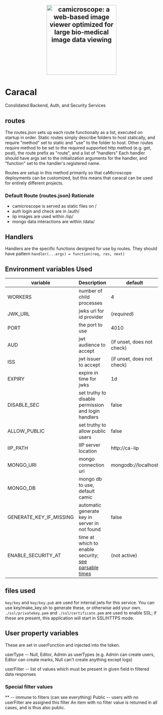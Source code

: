 <h2 align="center">
  <a href="http://camicroscope.org/"><img src="https://avatars2.githubusercontent.com/u/12075069?s=400&v=4" style="background-color:rgba(0,0,0,0);" height=230 alt="camicroscope: a web-based image viewer optimized for large bio-medical image data viewing"></a>
</h2>

# Caracal

Conslidated Backend, Auth, and Security Services


## routes
The routes.json sets up each route functionally as a list, executed on startup in order.
Static routes simply describe folders to host statically, and require "method" set to static and "use" to the folder to host.
Other routes require method to be set to the required supported http method (e.g. get, post), the route prefix as "route", and a list of "handlers"
Each handler should have args set to the initialization arguments for the handler, and "function" set to the handler's registered name.

Routes are setup in this method primarily so that caMicroscope deployments can be customized, but this means that caracal can be used for entirely different projects.

### Default Route (routes.json) Rationale
- camicroscope is served as static files on /
- auth login and check are in /auth/
- iip images are used within /iip/
- mongo data interactions are within /data/


## Handlers
Handlers are the specific functions designed for use by routes. They should have pattern `handler(...args) = function(req, res, next)`

## Environment variables Used
|variable | Description | default |
|---|---|---|
| WORKERS | number of child processes | 4 |
|JWK_URL | jwks url for id provider | (*required*) |
|PORT | the port to use | 4010 |
|AUD | jwt audience to accept | (if unset, does not check)|
|ISS | jwt issuer to accept |(if unset, does not check)|
|EXPIRY | expire in time for jwks| 1d |
|DISABLE_SEC | set truthy to disable permission and login handlers | false |
|ALLOW_PUBLIC | set truthy to allow public users | false |
|IIP_PATH | IIP server location | http://ca-iip |
|MONGO_URI | mongo connection uri | mongodb://localhost |
|MONGO_DB | mongo db to use, default camic |
|GENERATE_KEY_IF_MISSING | automatic generate key in server in not found | false |
|ENABLE_SECURITY_AT| time at which to enable security; [see parsable times](https://developer.mozilla.org/en-US/docs/Web/JavaScript/Reference/Global_Objects/Date/parse)| (not active) |


## files used
`key/key` and `key/key.pub` are used for internal jwts for this service. You can use key/make_key.sh to generate these, or otherwise add your own.
`./ssl/privatekey.pem` and `./ssl/certificate.pem` are used to enable SSL; if these are present, this application will start in SSL/HTTPS mode.

## User property variables
These are set in userFunction and injected into the token.

userType -- Null, Editor, Admin as userTypes (e.g. Admin can create users, Editor can create marks, Null can't create anything except logs)

userFilter -- list of values which must be present in given field in filtered data responses

### Special filter values
\*\* -- immune to filters (can see everything)
Public -- users with no userFilter are assigned this filter
An item with no filter value is returned in all cases, and is thus also public.
